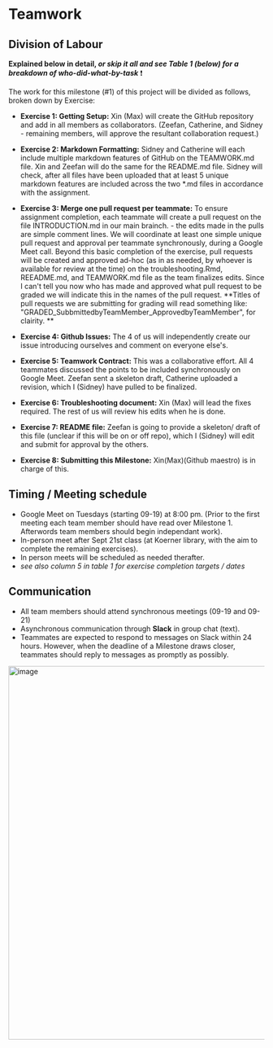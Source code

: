 # Teamwork

## Division of Labour
**Explained below in detail, _or skip it all and see Table 1 (below) for a breakdown of who-did-what-by-task_** ❗

The work for this milestone (#1) of this project will be divided as follows, broken down by Exercise:

- **Exercise 1: Getting Setup:** 
Xin (Max) will create the GitHub repository and add in all members as collaborators. (Zeefan, Catherine, and Sidney - remaining members, will approve the resultant collaboration request.) 

- **Exercise 2: Markdown Formatting:**
Sidney and Catherine will each include multiple markdown features of GitHub on the TEAMWORK.md file. Xin and Zeefan will do the same for the README.md file. 
Sidney will check, after all files have been uploaded that at least 5 unique markdown features are included across the two *.md files in accordance with the assignment.

- **Exercise 3: Merge one pull request per teammate:**
To ensure assignment completion, each teammate will create a pull request on the file INTRODUCTION.md in our main brainch. - the edits made in the pulls are simple comment lines. We will coordinate at least one simple unique pull request and approval per teammate synchronously, during a Google Meet call. 
Beyond this basic completion of the exercise, pull requests will be created and approved ad-hoc (as in as needed, by whoever is available for review at the time) on the troubleshooting.Rmd, REEADME.md, and TEAMWORK.md file as the team finalizes edits. Since I can't tell you now who has made and approved what pull request to be graded we will indicate this in the names of the pull request. **Titles of pull requests we are submitting for grading will read something like: "GRADED_SubbmittedbyTeamMember_ApprovedbyTeamMember", for clairity. **

- **Exercise 4: Github Issues:**
The 4 of us will independently create our issue introducing ourselves and comment on everyone else's.

- **Exercise 5: Teamwork Contract:**
This was a collaborative effort. All 4 teammates discussed the points to be included synchronously on Google Meet. Zeefan sent a skeleton draft, Catherine uploaded a revision, which I (Sidney) have pulled to be finalized. 

- **Exercise 6: Troubleshooting document:**
Xin (Max) will lead the fixes required. The rest of us will review his edits when he is done. 

- **Exercise 7: README file:**
Zeefan is going to provide a skeleton/ draft of this file (unclear if this will be on or off repo), which I (Sidney) will edit and submit for approval by the others.

- **Exercise 8: Submitting this Milestone:**
Xin(Max)(Github maestro) is in charge of this.

## Timing / Meeting schedule
- Google Meet on Tuesdays (starting 09-19) at 8:00 pm. (Prior to the first meeting each team member should have read over Milestone 1. Afterwords team members should begin independant work).
- In-person meet after Sept 21st class (at Koerner library, with the aim to complete the remaining exercises).
- In person meets will be scheduled as needed therafter.
- _see also column 5 in table 1 for exercise completion targets / dates_

## Communication 
- All team members should attend synchronous meetings (09-19 and 09-21)
- Asynchronous communication through **Slack** in group chat (text).
- Teammates are expected to respond to messages on Slack within 24 hours. However, when the deadline of a Milestone draws closer, teammates should reply to messages as promptly as possibly.

<img width="734" alt="image" src="https://github.com/stat545ubc-2023/collaborative-group15/assets/102707656/7d443f50-2e35-4cb5-8bfd-976f38a69ea1">
